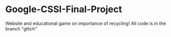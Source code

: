 # Google-CSSI-Final-Project
 Website and educational game on importance of recycling! All code is in the branch "glitch"

